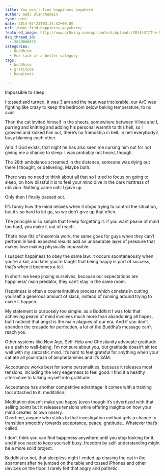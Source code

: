 ```yaml
---
title: You won’t find happiness anywhere
author: Gaël Blanchemain
type: post
date: 2014-07-21T03:35:52+00:00
url: /wont-find-happiness-anywhere/
featured_image: http://www.gr0wing.com/wp-content/uploads/2014/07/The-Shining.jpg
dsq_thread_id:
  - 2860000875
categories:
  - Buddhism
  - For lack of a better category
tags:
  - buddhism
  - gratitude
  - happiness

---
```

Impossible to sleep.

I tossed and turned, it was 3 am and the heat was intolerable, our A/C was fighting like crazy to keep the bedroom below baking temperature, to no avail.

Then the cat invited himself in the sheets, somewhere between Vilma and I, purring and knitting and adding his personal warmth to this hell, so I growled and kicked him out, there&#8217;s no friendship in hell. In hell everybody&#8217;s busy blaming each other.

And if God exists, that night he has also seen me cursing him out for not giving me a chance to sleep. I was probably not heard, though.

The 28th ambulance screamed in the distance, someone was dying out there I thought, or delivering. Maybe both.

There was no need to think about all that so I tried to focus on going to sleep, on how blissful it is to feel your mind dive in the dark mattress of oblivion. Nothing came until I gave up.

Only then I finally passed out. 

It&#8217;s funny how the mind relaxes when it stops trying to control the situation, but it&#8217;s so hard to let go, so we don&#8217;t give up that often.

The principle is so simple that I keep forgetting it: if you want peace of mind too hard, you make it out of reach.

That&#8217;s how fits of insomnia work, the same goes for guys when they can&#8217;t perform in bed: expected results add an unbearable layer of pressure that makes love making physically impossible.

I suspect happiness to obey the same law: it occurs spontaneously when you&#8217;re a kid, and later you&#8217;re taught that being happy is part of success, that&#8217;s when it becomes a toil.

In short: we keep jinxing ourselves, because our expectations are happiness&#8217; main predator, they can&#8217;t stay in the same room.

Happiness is often a counterintuitive process which consists in cutting yourself a generous amount of slack, instead of running around trying to make it happen.

My statement is purposely too simple: as a Buddhist I was told that achieving peace of mind involves much more than abandoning all hopes, but I noticed that angst is the main plagues of our era. And if you don&#8217;t abandon the crusade for perfection, a lot of the Buddha&#8217;s message can&#8217;t reach you.

Other systems like New Age, Self-Help and Christianity advocate gratitude as a path to well-being, I&#8217;m not sure about you, but gratitude doesn&#8217;t sit too well with my sarcastic mind. It&#8217;s hard to feel grateful for anything when your cat ate all your stash of amphetamines and it&#8217;s 3AM.

Acceptance works best for some personalities, because it releases most tensions, including the very eagerness to feel good. I find it a healthy alternative to talking myself into gratitude. 

Acceptance has another competitive advantage: it comes with a training tool attached to it: meditation.

Meditation doesn&#8217;t make you happy (even though it&#8217;s advertized with that selling point) but it releases tensions while offering insights on how your mind creates its own misery.  
Overtime, anyone who sticks to that investigation method gets a chance to transition smoothly towards acceptance, peace, gratitude&#8230;Whatever that&#8217;s called. 

I don&#8217;t think you can find happiness anywhere until you stop looking for it, and if you need to keep yourself busy, freedom by self-understanding might be a more solid project. 

Buddhist or not, that sleepless night I ended up chasing the cat in the apartment after he jumped on the table and tossed iPhones and other devices on the floor. I rarely felt that angry and pathetic.